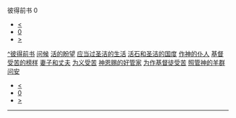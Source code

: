 ﻿





 彼得前书 0




* [<](bible/GEN01.md)
* [0](bible/1PE.md)
* [>](bible/GEN01.md)



[^](bible/index.md)[彼得前书](1PE01.htm#V0)
[问候](bible/1PE01.md#V0)
[活的盼望](bible/1PE01.md#V2)
[应当过圣洁的生活](bible/1PE01.md#V12)
[活石和圣洁的国度](bible/1PE02.md#V0)
[作神的仆人](bible/1PE02.md#V10)
[基督受苦的榜样](bible/1PE02.md#V17)
[妻子和丈夫](bible/1PE03.md#V0)
[为义受苦](bible/1PE03.md#V7)
[神恩赐的好管家](bible/1PE04.md#V0)
[为作基督徒受苦](bible/1PE04.md#V11)
[照管神的羊群](bible/1PE05.md#V0)
[问安](bible/1PE05.md#V11)

* [<](bible/GEN01.md)
* [0](bible/1PE.md)
* [>](bible/GEN01.md)





---









